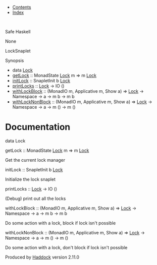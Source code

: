 -   [Contents](index.html)
-   [Index](doc-index.html)

 

Safe Haskell

None

LockSnaplet

Synopsis

-   data [Lock](#t:Lock)
-   [getLock](#v:getLock) :: MonadState [Lock](LockSnaplet.html#t:Lock) m =\> m [Lock](LockSnaplet.html#t:Lock)
-   [initLock](#v:initLock) :: SnapletInit b [Lock](LockSnaplet.html#t:Lock)
-   [printLocks](#v:printLocks) :: [Lock](LockSnaplet.html#t:Lock) -\> IO ()
-   [withLockBlock](#v:withLockBlock) :: (MonadIO m, Applicative m, Show a) =\> [Lock](LockSnaplet.html#t:Lock) -\> Namespace -\> a -\> m b -\> m b
-   [withLockNonBlock](#v:withLockNonBlock) :: (MonadIO m, Applicative m, Show a) =\> [Lock](LockSnaplet.html#t:Lock) -\> Namespace -\> a -\> m () -\> m ()

Documentation
=============

data Lock

getLock :: MonadState [Lock](LockSnaplet.html#t:Lock) m =\> m [Lock](LockSnaplet.html#t:Lock)

Get the current lock manager

initLock :: SnapletInit b [Lock](LockSnaplet.html#t:Lock)

Initialize the lock snaplet

printLocks :: [Lock](LockSnaplet.html#t:Lock) -\> IO ()

(Debug) print out all the locks

withLockBlock :: (MonadIO m, Applicative m, Show a) =\> [Lock](LockSnaplet.html#t:Lock) -\> Namespace -\> a -\> m b -\> m b

Do some action with a lock, block if lock isn't possible

withLockNonBlock :: (MonadIO m, Applicative m, Show a) =\> [Lock](LockSnaplet.html#t:Lock) -\> Namespace -\> a -\> m () -\> m ()

Do some action with a lock, don't block if lock isn't possible

Produced by [Haddock](http://www.haskell.org/haddock/) version 2.11.0
